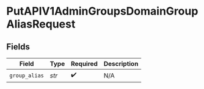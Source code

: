 # PutAPIV1AdminGroupsDomainGroupAliasRequest


## Fields

| Field              | Type               | Required           | Description        |
| ------------------ | ------------------ | ------------------ | ------------------ |
| `group_alias`      | *str*              | :heavy_check_mark: | N/A                |